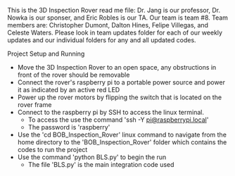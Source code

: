 This is the 3D Inspection Rover read me file:
Dr. Jang is our professor, Dr. Nowka is our sponser, and Eric Robles is our TA.
Our team is team #8. Team members are: Christopher Dumont, Dalton Hines, Felipe Villegas, and Celeste Waters.
Please look in team updates folder for each of our weekly updates and our individual folders for any and all updated codes.

Project Setup and Running
- Move the 3D Inspection Rover to an open space, any obstructions in front of the rover should be removable
- Connect the rover's raspberry pi to a portable power source and power it as indicated by an active red LED
- Power up the rover motors by flipping the switch that is located on the rover frame
- Connect to the raspberry pi by SSH to access the linux terminal.
    - To access the use the command 'ssh -Y pi@raspberrypi.local'
    - The password is 'raspberry'
- Use the 'cd BOB_Inspection_Rover' linux command to navigate from the home directory to the 'BOB_Inspection_Rover' folder which contains the codes to run the project
- Use the command 'python BLS.py' to begin the run
    - The file 'BLS.py' is the main integration code used

